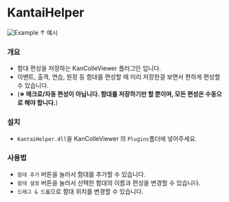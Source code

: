 # KantaiHelper

![Example](http://i.imgur.com/5XTaAVG.png)
↑ 예시


### 개요

* 함대 편성을 저장하는 KanColleViewer 플러그인 입니다.
* 이벤트, 출격, 연습, 원정 등 함대를 편성할 때 미리 저장한걸 보면서 편하게 편성할 수 있습니다.
* (**※ 매크로/자동 편성이 아닙니다. 함대를 저장하기만 할 뿐이며, 모든 편성은 수동으로 해야 합니다.**)

### 설치

* `KantaiHelper.dll`을 KanColleViewer 의 `Plugins`폴더에 넣어주세요.

### 사용법

* `함대 추가` 버튼을 눌러서 함대를 추가할 수 있습니다.
* `함대 설정` 버튼을 눌러서 선택한 함대의 이름과 편성을 변경할 수 있습니다.
* `드래그 & 드롭`으로 함대 위치를 변경할 수 있습니다.

